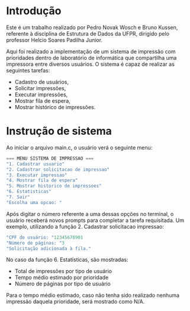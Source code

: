 # Introdução

Este é um trabalho realizado por Pedro Novak Wosch e Bruno Kussen, referente à disciplina de Estrutura de Dados da UFPR, dirigido pelo professor Helcio Soares Padilha Junior.

Aqui foi realizado a implementação de um sistema de impressão com prioridades dentro de laboratório de informática que compartilha uma impressora entre diversos usuários.
O sistema é capaz de realizar as seguintes tarefas:

- Cadastro de usuários,
- Solicitar impressões,
- Executar impressões,
- Mostrar fila de espera,
- Mostrar histórico de impressões. 

# Instrução de sistema
Ao iniciar o arquivo main.c, o usuário verá o seguinte menu:

``` c
=== MENU SISTEMA DE IMPRESSAO ===
"1. Cadastrar usuario"
"2. Cadastrar solicitacao de impressao"
"3. Executar impressao"
"4. Mostrar fila de espera"
"5. Mostrar historico de impressoes"
"6. Estatisticas"
"7. Sair"
"Escolha uma opcao: "
```

Após digitar o número referente a uma dessas opções no terminal, o usuário receberá novos prompts para completar a tarefa requisitada.
Um exemplo, utilizando a função 2. Cadastrar solicitacao impressao:

``` c
"CPF do usuário: "12345678901
"Número de páginas: "3
"Solicitação adicionada à fila."
```
No caso da função 6. Estatísticas, são mostradas:

- Total de impressões por tipo de usuário
- Tempo médio estimado por prioridade
- Número de páginas por tipo de usuário

Para o tempo médio estimado, caso não tenha sido realizado nenhuma impressão daquela prioridade, será mostrado como N/A.
